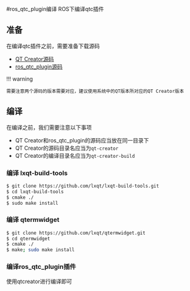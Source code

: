 #ros_qtc_plugin编译
ROS下编译qtc插件

## 准备
在编译qtc插件之前，需要准备下载源码

* [QT Creator源码](http://download.qt.io/archive/qtcreator/)
* [ros_qtc_plugin源码](https://github.com/ros-industrial/ros_qtc_plugin)

!!! warning

	需要注意两个源码的版本需要对应，建议使用系统中的QT版本所对应的QT Creator版本

## 编译
在编译之前，我们需要注意以下事项

* QT Creator和ros_qtc_plugin的源码应当放在同一目录下
* QT Creator的源码目录名应当为`qt-creator`
* QT Creator的编译目录名应当为`qt-creator-build`


### 编译 lxqt-build-tools
``` bash
$ git clone https://github.com/lxqt/lxqt-build-tools.git
$ cd lxqt-build-tools
$ cmake ./
$ sudo make install
```

### 编译 qtermwidget
``` bash
$ git clone https://github.com/lxqt/qtermwidget.git
$ cd qtermwidget
$ cmake ./
$ make; sudo make install
```
### 编译ros_qtc_plugin插件
使用qtcreator进行编译即可
